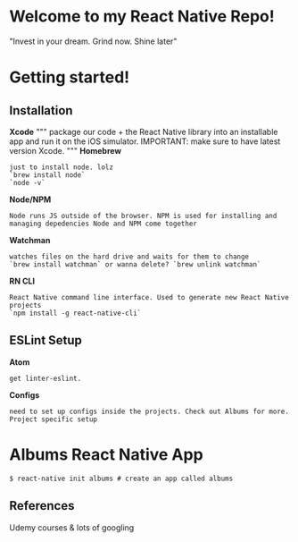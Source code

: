 # Welcome to my React Native Repo!

"Invest in your dream. Grind now. Shine later"

# Getting started!

## Installation
**Xcode**
"""
	package our code + the React Native library into an installable app and run it on the iOS simulator.
	IMPORTANT: make sure to have latest version Xcode.
"""
**Homebrew**

	just to install node. lolz
	`brew install node`
	`node -v`
**Node/NPM**

	Node runs JS outside of the browser. NPM is used for installing and managing depedencies Node and NPM come together
**Watchman**

	watches files on the hard drive and waits for them to change
	`brew install watchman` or wanna delete? `brew unlink watchman`
**RN CLI**

	React Native command line interface. Used to generate new React Native projects
	`npm install -g react-native-cli`

## ESLint Setup
**Atom**

	get linter-eslint.
**Configs**

	need to set up configs inside the projects. Check out Albums for more. Project specific setup
# Albums React Native App
```
$ react-native init albums # create an app called albums
```

## References
Udemy courses & lots of googling
